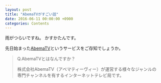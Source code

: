 ```yaml
---
layout: post
title: "AbemaTVがすごい話"
date: 2016-06-11 00:00:00 +0900
categories: Contents
---
```

雨がつらいですね。 かすかたんです。

先日始まった[AbemaTV](https://abema.tv)というサービスをご存知でしょうか。

>Q.AbemaTVとはなんですか？
>
>株式会社AbemaTV（アベマティーヴィー）が運営する様々なジャンルの専門チャンネルを有するインターネットテレビ局です。

